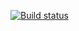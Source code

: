 [![Build status](https://ci.appveyor.com/api/projects/status/jrlk7022stmpkkc9?svg=true)](https://ci.appveyor.com/project/DMITRI4IVANOV/api-ci-y424c)